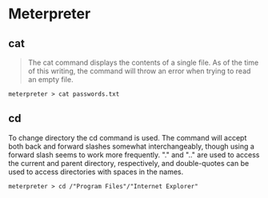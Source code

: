 # Meterpreter

## cat

> The cat command displays the contents of a single file. As of the time of this writing, the command will throw an error when trying to read an empty file.

```
meterpreter > cat passwords.txt
```

## cd

To change directory the cd command is used. The command will accept both back and forward slashes somewhat interchangeably, though using a forward slash seems to work more frequently. "." and ".." are used to access the current and parent directory, respectively, and double-quotes can be used to access directories with spaces in the names.

```
meterpreter > cd /"Program Files"/"Internet Explorer"
```





